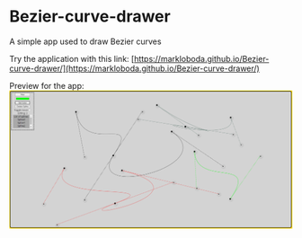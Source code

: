 # Bezier-curve-drawer
A simple app used to draw Bezier curves

Try the application with this link: [https://markloboda.github.io/Bezier-curve-drawer/](https://markloboda.github.io/Bezier-curve-drawer/)

Preview for the app:
<img src="./images/preview.png">
